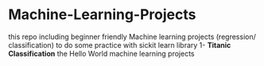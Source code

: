 # Machine-Learning-Projects

this repo including beginner friendly Machine learning projects (regression/ classification) to do some practice with sickit learn library 
1- **Titanic Classification** the Hello World machine learning projects
